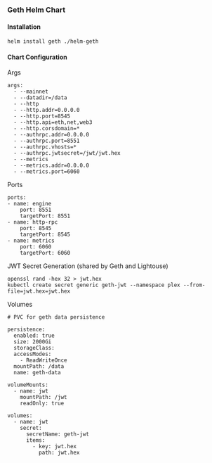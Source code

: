 ### Geth Helm Chart

#### Installation

```
helm install geth ./helm-geth
```

#### Chart Configuration

Args

```
args:
  - --mainnet
  - --datadir=/data
  - --http
  - --http.addr=0.0.0.0
  - --http.port=8545
  - --http.api=eth,net,web3
  - --http.corsdomain=*
  - --authrpc.addr=0.0.0.0
  - --authrpc.port=8551
  - --authrpc.vhosts=*
  - --authrpc.jwtsecret=/jwt/jwt.hex
  - --metrics
  - --metrics.addr=0.0.0.0
  - --metrics.port=6060
```

  Ports

```
ports:
- name: engine
    port: 8551
    targetPort: 8551
- name: http-rpc
    port: 8545
    targetPort: 8545
- name: metrics
    port: 6060
    targetPort: 6060
```

JWT Secret Generation 
(shared by Geth and Lightouse)

```
openssl rand -hex 32 > jwt.hex
kubectl create secret generic geth-jwt --namespace plex --from-file=jwt.hex=jwt.hex
```

Volumes

```
# PVC for geth data persistence

persistence:
  enabled: true
  size: 2000Gi
  storageClass:
  accessModes:
    - ReadWriteOnce
  mountPath: /data
  name: geth-data

volumeMounts:
  - name: jwt
    mountPath: /jwt
    readOnly: true
    
volumes:
  - name: jwt
    secret:
      secretName: geth-jwt
      items:
        - key: jwt.hex
          path: jwt.hex
```